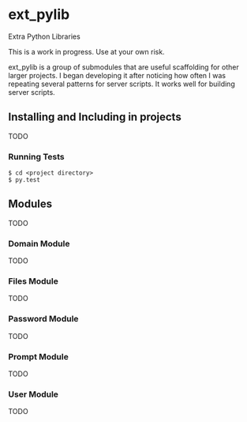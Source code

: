 # ext_pylib
Extra Python Libraries

This is a work in progress. Use at your own risk.

ext_pylib is a group of submodules that are useful scaffolding for other larger
projects. I began developing it after noticing how often I was repeating
several patterns for server scripts. It works well for building server scripts.

## Installing and Including in projects
TODO

### Running Tests
```
$ cd <project directory>
$ py.test
```

## Modules
TODO

### Domain Module
TODO
### Files Module
TODO
### Password Module
TODO
### Prompt Module
TODO
### User Module
TODO


